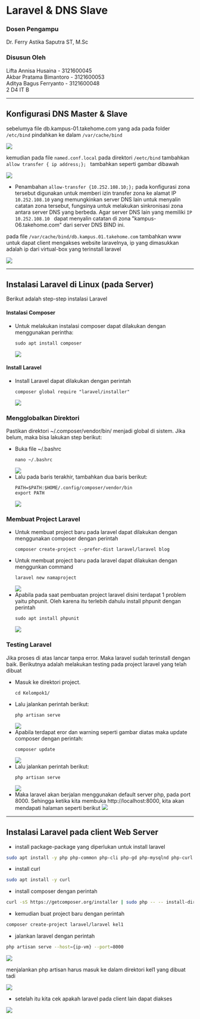 # Laravel & DNS Slave
### Dosen Pengampu
Dr. Ferry Astika Saputra ST, M.Sc
### Disusun Oleh
Lifta Annisa Husaina - 3121600045<br>
Akbar Pratama Bimantoro - 3121600053<br>
Aditya Bagus Ferryanto - 3121600048<br>
2 D4 IT B

---

## Konfigurasi DNS Master & Slave
sebelumya file db.kampus-01.takehome.com yang ada pada folder ```/etc/bind``` pindahkan ke dalam ```/var/cache/bind```

<img src="assets/1.png">

kemudian pada file ```named.conf.local``` pada direktori ```/eetc/bind``` tambahkan ```allow transfer { ip address;}; ``` tambahkan seperti gambar dibawah

<img src="assets/2.png">

- Penambahan ```allow-transfer {10.252.108.10;};``` pada konfigurasi zona tersebut digunakan untuk memberi izin transfer zona ke alamat IP ```10.252.108.10``` yang memungkinkan server DNS lain untuk menyalin catatan zona tersebut, fungsinya untuk melakukan sinkronisasi zona antara server DNS yang berbeda. Agar server DNS lain yang memiliki ```IP 10.252.108.10 ``` dapat menyalin catatan di zona "kampus-06.takehome.com" dari server DNS BIND ini.

pada file ```/var/cache/bind/db.kampus.01.takehome.com``` tambahkan www untuk dapat client mengakses website laravelnya, ip yang dimasukkan adalah ip dari virtual-box yang terinstall laravel

<img src="assets/3.png">

---
## Instalasi Laravel di Linux (pada Server)
Berikut adalah step-step instalasi Laravel
#### Instalasi Composer
- Untuk melakukan instalasi composer dapat dilakukan dengan menggunakan perintha:
    ```
    sudo apt install composer
    ```
    <img src="./image/install composer.jpeg">
#### Install Laravel
- Install Laravel dapat dilakukan dengan perintah
    ```
    composer global require "laravel/installer"
    ```
    <img src="./image/install laravel.jpeg">
### Mengglobalkan Direktori
Pastikan direktori ~/.composer/vendor/bin/ menjadi global di sistem. Jika belum, maka bisa lakukan step berikut:
- Buka file ~/.bashrc
    ```
    nano ~/.bashrc
    ```
    <img src="./image/install laravel.jpeg">
- Lalu pada baris terakhir, tambahkan dua baris berikut:
    ```
    PATH=$PATH:$HOME/.config/composer/vendor/bin
    export PATH
    ```
    <img src="./images/mengglobalkan direktori.jpeg">
### Membuat Project Laravel
- Untuk membuat project baru pada laravel dapat dilakukan dengan menggunakan composer dengan perintah 
    ```
    composer create-project --prefer-dist laravel/laravel blog
    ```
- Untuk membuat project baru pada laravel dapat dilakukan dengan menggunkan command
    ```
    laravel new namaproject
    ```
    <img src="./image/create project.jpeg">
- Apabila pada saat pembuatan project laravel disini terdapat 1 problem yaitu phpunit. Oleh karena itu terlebih dahulu install phpunit dengan perintah
    ```
    sudo apt install phpunit
    ```
    <img src="./image/install phpunit.jpeg">
    
### Testing Laravel
Jika proses di atas lancar tanpa error. Maka laravel sudah terinstall dengan baik. Berikutnya adalah melakukan testing pada project laravel yang telah dibuat
- Masuk ke direktori project.
    ```
    cd Kelompok1/
    ```
- Lalu jalankan perintah berikut:
    ```
    php artisan serve
    ```
    <img src="./image/test laravel 1.jpeg">
- Apabila terdapat eror dan warning seperti gambar diatas maka update composer dengan perintah:
    ```
    composer update
    ```
    <img src="./image/update composer.jpeg">
- Lalu jalankan perintah berikut:
    ```
    php artisan serve
    ```
    <img src="./image/test laravel 2.jpeg">
- Maka laravel akan berjalan menggunakan default server php, pada port 8000. Sehingga ketika kita membuka http://localhost:8000, kita akan mendapati halaman seperti berikut
  <img src="./image/test web.jpeg">
  
---
## Instalasi Laravel pada client Web Server
- install package-package yang diperlukan untuk install laravel
```sh
sudo apt install -y php php-common php-cli php-gd php-mysqlnd php-curl php-intl php-mbstring php-bcmath php-xml php-zip
```

- install curl
```sh
sudo apt install -y curl
```

- install composer dengan perintah
```sh
curl -sS https://getcomposer.org/installer | sudo php -- -- install-dir=/usr/bin --filename=composer
```

- kemudian buat project baru dengan perintah
```sh
composer create-project laravel/laravel kel1
```

- jalankan laravel dengan perintah
```sh
php artisan serve --host={ip-vm} --port=8000
```
<img src="assets/6.jpg">

menjalankan php artisan harus masuk ke dalam direktori kel1 yang dibuat tadi

<img src="assets/4.jpg">

- setelah itu kita cek apakah laravel pada client lain dapat diakses

<img src="assets/5.jpg">
